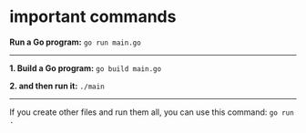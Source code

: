 # important commands

**Run a Go program:** `go run main.go`

---

**1. Build a Go program:** `go build main.go`

**2. and then run it:** `./main`

---

If you create other files and run them all, you can use this command: `go run .`